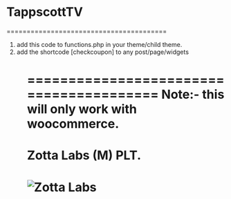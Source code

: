 # TappscottTV
========================================
<ol>
  <li>add this code to functions.php in your theme/child theme.</li>
  <li>add the shortcode [checkcoupon] to any post/page/widgets</li>
<ol>
   
========================================
<strong>Note:- this will only work with woocommerce.</strong>
========================================

<h1> Zotta Labs (M) PLT.<h1>
<img src="https://zottalabs.com/wp-content/uploads/2019/01/zotta-labs-icon.png" alt="Zotta Labs">
